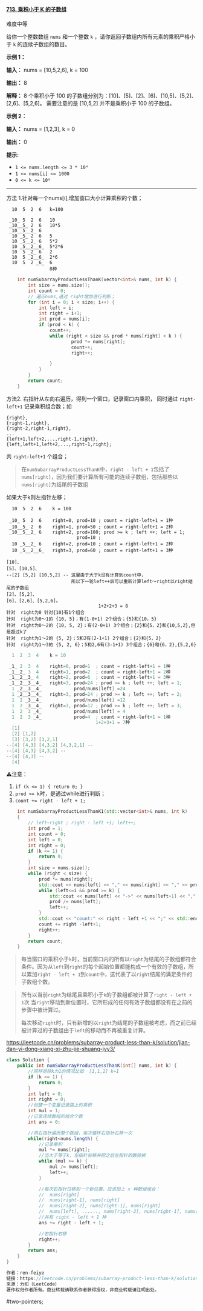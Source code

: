#### [713. 乘积小于 K 的子数组](https://leetcode.cn/problems/subarray-product-less-than-k/)

难度中等

给你一个整数数组 `nums` 和一个整数 `k` ，请你返回子数组内所有元素的乘积严格小于 `k` 的连续子数组的数目。

**示例 1：**

**输入：** nums = [10,5,2,6], k = 100

**输出：** 8

**解释：** 8 个乘积小于 100 的子数组分别为：[10]、[5]、[2]、[6]、[10,5]、[5,2]、[2,6]、[5,2,6]。
需要注意的是 [10,5,2] 并不是乘积小于 100 的子数组。

**示例 2：**

**输入：** nums = [1,2,3], k = 0

**输出：** 0

**提示:**

-   `1 <= nums.length <= 3 * 10⁴`
-   `1 <= nums[i] <= 1000`
-   `0 <= k <= 10⁶`

---- ----
方法 1.针对每一个nums[i],增加窗口大小计算乘积的个数；

```
  10  5  2  6   k=100

 _10_ 5  2  6   10
 _10__5_ 2  6   10*5
 _10__5__2_ 6
  10 _5_ 2  6   5
  10 _5__2_ 6   5*2
  10 _5__2__6_  5*2*6
  10  5 _2_ 6   2
  10  5 _2__6_  2*6
  10  5  2 _6_  6
                8种
```

```cpp
    int numSubarrayProductLessThanK(vector<int>& nums, int k) {
        int size = nums.size();
        int count = 0;
        // 遍历nums,通过 right增加进行判断；
        for (int i = 0; i < size; i++) {
            int left = i;
            int right = i+1;
            int prod = nums[i];
            if (prod < k) {
                count++;
                while (right < size && prod * nums[right] < k ) {
                        prod *= nums[right];
                        count++;
                        right++;

                }
            }
        }
        return count;
    }
```
方法2. 右指针从左向右遍历，得到一个窗口，记录窗口内乘积，
同时通过 `right-left+1` 记录乘积组合数；如

```
{right},
{right-1,right},
{right-2,right-1,right},
...
{left+1,left+2,...,right-1,right},
{left,left+1,left+2,...,right-1,right};
```
共 `right-left+1` 个组合；

> 在`numSubarrayProductLessThanK`中，`right - left + 1`包括了`nums[right]`，因为我们要计算所有可能的连续子数组，包括那些以`nums[right]`为结尾的子数组

如果大于k则左指针左移；
```shell
  10  5  2  6    k = 100

 _10_ 5  2  6    right=0, prod=10 ; count = right-left+1 = 1种
 _10__5_ 2  6    right=1, prod=50 ; count = right-left+1 = 2种
 _10__5__2_ 6    right=2, prod=100; prod >= k ; left ++; left = 1;
                          prod=10 ;
  10 _5__2_ 6    right=2, prod=10 ; count = right-left+1 = 2种
  10 _5__2__6_   right=3, prod=60 ; count = right-left+1 = 3种

[10]、
[5]、[10,5]、
--[2] [5,2] [10,5,2] -- 这里由于大于k没有计算到count中，
                        所以下一轮left++后可以重新计算left～right以right结尾的子数组
[2]、[5,2]、
[6]、[2,6]、[5,2,6]。
                                  1+2+2+3 = 8
针对  right为0 针对{10}有1个组合
针对  right为0～1的 {10, 5}；有(1-0+1) 2个组合；{5}和{10，5}
针对  right为0～2的 {10, 5, 2}；有(2-0+1) 3个组合；{2}和{5，2}和{10,5,2},但是超过k了
针对  right为1～2的 {5, 2}；5和2有(2-1+1) 2个组合；{2}和{5，2}
针对  right为1～3的 {5, 2, 6}；5和2,6有(3-1+1) 3个组合；{6}和{6，2},{5,2,6}
```

```cpp
  1  2  3  4    k = 10

 _1_ 2  3  4    right=0, prod=1  ; count = right-left+1 = 1种
 _1__2_ 3  4    right=1, prod=2  ; count = right-left+1 = 2种
 _1__2__3_ 4    right=2, prod=6  ; count = right-left+1 = 3种
 _1__2__3__4_   right=3, prod=24 ; prod >= k ; left ++; left = 1;
  1 _2__3__4_            prod/nums[left] =24
  1 _2__3__4_   right=3, prod=24 ; prod >= k ; left ++; left = 2;
  1  2 _3__4_            prod/nums[left] =12
  1  2 _3__4_   right=3, prod=12 ; prod >= k ; left ++; left = 3;
  1  2  3 _4_            prod/nums[left] = 4
  1  2  3 _4_            prod=4  ; count = right-left+1 = 1种
                                 1+2+3+1 = 7种
  [1]
  [2] [1,2]
  [3] [3,2] [3,2,1]
--[4] [4,3] [4,3,2] [4,3,2,1] --                                 
--[4] [4,3] [4,3,2] --
--[4] [4,3] --
  [4]
```

⚠️注意：
1. `if (k <= 1) { return 0; }`
2. `prod >= k`时，是通过while进行判断；
3. `count += right - left + 1;`

```cpp
    int numSubarrayProductLessThanK1(std::vector<int>& nums, int k)
    {
        // left~right ; right - left +1; left++;
        int prod = 1;
        int count = 0;
        int left = 0;
        int right = 0;
        if (k <= 1) {
            return 0;
        }
        int size = nums.size();
        while (right < size) {
            prod *= nums[right];
            std::cout << nums[left] << "," << nums[right] << "," << prod << " ";
            while (left<=i && prod >= k) {
                std::cout << nums[left] << "->" << nums[left+1] << "," << nums[right] << "," << prod <<"->" << prod/nums[left] << " ";
                prod /= nums[left];
                left++;
            }
            std::cout << "count:" << right - left +1 << ";" << std::endl;
            count += right -left+1;
            right++;
        }
        return count;
    }
```
> 每当窗口的乘积小于`k`时，当前窗口内的所有以`right`为结尾的子数组都符合条件。因为从`left`到`right`的每个起始位置都能构成一个有效的子数组，所以累加`right - left + 1`到`count`中，这代表了以`right`结尾的满足条件的子数组个数。

> 所有以当前`right`为结尾且乘积小于`k`的子数组都被计算了`right - left + 1`次
> 当`right`移动到新位置时，它所形成的任何有效子数组都没有在之前的步骤中被计算过。
> 
> 每次移动`right`时，只有新增的以`right`为结尾的子数组被考虑，而之前已经被计算过的子数组由于`left`的移动而不再被重复计算。

https://leetcode.cn/problems/subarray-product-less-than-k/solution/jian-dan-yi-dong-xiang-xi-zhu-jie-shuang-jvy3/
```java
class Solution {
    public int numSubarrayProductLessThanK(int[] nums, int k) {
        //同样排除k为1的情况比如  [1,1,1] k=1
        if (k <= 1) {
            return 0;
        }
        int left = 0;
        int right = 0;
        //创建一个变量记录路上的乘积
        int mul = 1;
        //记录连续数组的组合个数
        int ans = 0;

        //用右指针遍历整个数组，每次循环右指针右移一次
        while(right<nums.length) {
            //记录乘积
            mul *= nums[right];
            //当大于等于k，左指针右移并把之前左指针的数除掉
            while (mul >= k) {
                mul /= nums[left];
                left++;
            }

            //每次右指针位移到一个新位置，应该加上 x 种数组组合：
            //  nums[right]
            //  nums[right-1], nums[right]
            //  nums[right-2], nums[right-1], nums[right]
            //  nums[left], ......, nums[right-2], nums[right-1], nums[right]
            //共有 right - left + 1 种
            ans += right - left + 1;

            //右指针右移
            right++;
        }
        return ans;
    }
}

作者：ren-feiye
链接：https://leetcode.cn/problems/subarray-product-less-than-k/solution/jian-dan-yi-dong-xiang-xi-zhu-jie-shuang-jvy3/
来源：力扣（LeetCode）
著作权归作者所有。商业转载请联系作者获得授权，非商业转载请注明出处。
```
#two-pointers;
